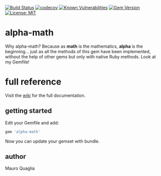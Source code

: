 [![Build Status](https://travis-ci.org/MauroQuaglia/alpha-math.svg?branch=master)](https://travis-ci.org/MauroQuaglia/alpha-math)
[![codecov](https://codecov.io/gh/MauroQuaglia/alpha-math/branch/master/graph/badge.svg)](https://codecov.io/gh/MauroQuaglia/alpha-math)
    [![Known Vulnerabilities](https://snyk.io//test/github/MauroQuaglia/alpha-math/badge.svg?targetFile=Gemfile.lock)](https://snyk.io//test/github/MauroQuaglia/alpha-math?targetFile=Gemfile.lock)
[![Gem Version](https://badge.fury.io/rb/alpha-math.svg)](https://badge.fury.io/rb/alpha-math)
[![License: MIT](https://img.shields.io/badge/License-MIT-yellow.svg)](https://opensource.org/licenses/MIT)

# alpha-math
Why alpha-math?
Because as **math** is the mathematics, **alpha** is the beginning... just as all the methods of this gem have been implemented, without the help of other gems but only with native Ruby methods. Look at my Gemfile!

# full reference
Visit the [wiki](https://github.com/MauroQuaglia/mathematicus/wiki) for the full documentation.

## getting started
Edit your Gemfile and add:
```ruby
gem 'alpha-math'
```
Now you can update your gemset with bundle.

## author
Mauro Quaglia
